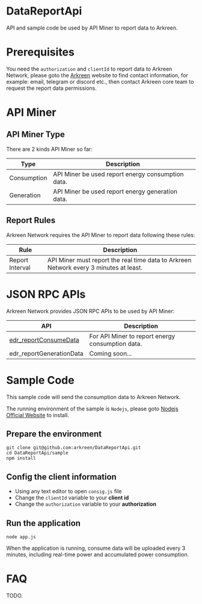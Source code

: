 # DataReportApi

API and sample code be used by API Miner to report data to Arkreen.


# Prerequisites

You need the `authorization` and `clientId` to report data to Arkreen Network, please goto the [Arkreen](https://arkreen.com) website to find contact information, for example: email, telegram or discord etc., then contact Arkreen core team to request the report data permissions.



# API Miner

## API Miner Type

There are 2 kinds API Miner so far:

| Type                    | Description                                          |
| ----------------------- | ---------------------------------------------------- |
| Consumption             | API Miner be used report energy consumption data.    |
| Generation              | API Miner be used report energy generation data.     |


## Report Rules

Arkreen Network requires the API Miner to report data following these rules:

| Rule                    | Description                                                                             |
| ----------------------- | --------------------------------------------------------------------------------------- |
| Report Interval         | API Miner must report the real time data to Arkreen Network every 3 minutes at least. |



# JSON RPC APIs

Arkreen Network provides JSON RPC APIs to be used by API Miner:

| API                                                            | Description                                                      |
| -------------------------------------------------------------- | ---------------------------------------------------------------- |
| [edr_reportConsumeData](./docs/edr_reportConsumeData.md)       | For API Miner to report energy consumption data.                 |
| edr_reportGenerationData                                       | Coming soon...                                                   |


# Sample Code

This sample code will send the consumption data to Arkreen Network.

The running environment of the sample is `Nodejs`, please goto [Nodejs Official Website](https://nodejs.org/en) to install.


## Prepare the environment

```
git clone git@github.com:arkreen/DataReportApi.git
cd DataReportApi/sample
npm install
```

## Config the client information

* Using any text editor to open `consig.js` file
* Change the `clientId` variable to your **client id**
* Change the `authorization` variable to your **authorization**


## Run the application

```
node app.js
```

When the application is running, consume data will be uploaded every 3 minutes, including real-time power and accumulated power consumption.


# FAQ

TODO.
